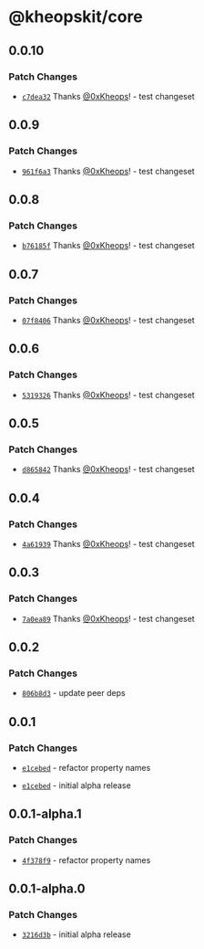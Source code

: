 # @kheopskit/core

## 0.0.10

### Patch Changes

- [`c7dea32`](https://github.com/kheopskit/kheopskit/commit/c7dea32e2921716cef82b53e1960c3cdb4c8e5ae) Thanks [@0xKheops](https://github.com/0xKheops)! - test changeset

## 0.0.9

### Patch Changes

- [`961f6a3`](https://github.com/kheopskit/kheopskit/commit/961f6a371c73d4065e9157c95ca4d996012098e7) Thanks [@0xKheops](https://github.com/0xKheops)! - test changeset

## 0.0.8

### Patch Changes

- [`b76185f`](https://github.com/kheopskit/kheopskit/commit/b76185f99a78c5a82a8b9aead65b0708f17b0bd5) Thanks [@0xKheops](https://github.com/0xKheops)! - test changeset

## 0.0.7

### Patch Changes

- [`07f8406`](https://github.com/kheopskit/kheopskit/commit/07f8406d3f176e6a8b3b06fe16396bf2b6b1db88) Thanks [@0xKheops](https://github.com/0xKheops)! - test changeset

## 0.0.6

### Patch Changes

- [`5319326`](https://github.com/kheopskit/kheopskit/commit/53193262e80fec9e242986f818d7f7b53f92357a) Thanks [@0xKheops](https://github.com/0xKheops)! - test changeset

## 0.0.5

### Patch Changes

- [`d865842`](https://github.com/kheopskit/kheopskit/commit/d86584236e51730e82baaa9068604fa7e703e9c2) Thanks [@0xKheops](https://github.com/0xKheops)! - test changeset

## 0.0.4

### Patch Changes

- [`4a61939`](https://github.com/kheopskit/kheopskit/commit/4a61939b9a5c4ea6fb119a0427704a5fc684343e) Thanks [@0xKheops](https://github.com/0xKheops)! - test changeset

## 0.0.3

### Patch Changes

- [`7a0ea89`](https://github.com/kheopskit/kheopskit/commit/7a0ea890982570ae89934fead69d319fff46dd98) Thanks [@0xKheops](https://github.com/0xKheops)! - test changeset

## 0.0.2

### Patch Changes

- [`806b8d3`](https://github.com/kheopskit/kheopskit/commit/806b8d394ba7c2576c76d9de72a15d7927bcff9e) - update peer deps

## 0.0.1

### Patch Changes

- [`e1cebed`](https://github.com/kheopskit/kheopskit/commit/e1cebed92d303f041070e0ae146ee34d9eb717bd) - refactor property names

- [`e1cebed`](https://github.com/kheopskit/kheopskit/commit/e1cebed92d303f041070e0ae146ee34d9eb717bd) - initial alpha release

## 0.0.1-alpha.1

### Patch Changes

- [`4f378f9`](https://github.com/0xKheops/kheopskit-alpha/commit/4f378f9b61e555b7b66ef3bfaf107ab8e6ac62b1) - refactor property names

## 0.0.1-alpha.0

### Patch Changes

- [`3216d3b`](https://github.com/0xKheops/kheopskit-alpha/commit/3216d3b4ca1f2fadbebe9a4275e7b864ac89d222) - initial alpha release
